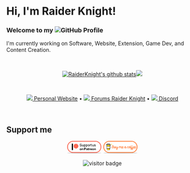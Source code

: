 # Hi, I'm Raider Knight!
### Welcome to my <img src="https://img.icons8.com/color/96/000000/github--v1.png" height="24"/>GitHub Profile

<p>I'm currently working on Software, Website, Extension, Game Dev, and Content Creation.</p>
<br>
<p align="center"><a href="https://github.com/RaiderKnight"><img src="https://github-readme-stats.vercel.app/api?username=RaiderKnight&hide_border=true&show_icons=true" alt="RaiderKnight's github stats"></a><img height="180em" src="https://github-readme-stats.vercel.app/api/top-langs/?username=RaiderKnight&layout=compact&langs_count=8"/></p>

<br>

<p align="center"><a href="https://raiderknight.com/"><img src="https://img.icons8.com/color/96/000000/internet.png" height="16"/> Personal Website</a> •
<a href="https://lifeplay.site/"><img src="https://img.icons8.com/metro/16/000000/chat.png"/> Forums Raider Knight</a> •
<a href="https://discord.gg/d3U9E2wb4Y"><img src="https://img.icons8.com/color/16/000000/discord--v2.png"/> Discord</a></p>

<br>

## Support me
<p align="center">
  <a href="https://www.patreon.com/raiderknight" target="_blank">
    <img width="18%" alt="Check my Patreon" src="https://github.com/RaiderKnight/RaiderKnight/blob/main/support-patreon.png"/></a>
  <a href="https://www.buymeacoffee.com/raiderknight" target="_blank">
      <img width="18%" alt="Buy me a coffee" src="https://github.com/RaiderKnight/RaiderKnight/blob/main/support-buy-coffee.png"/></a>
</p>

<p align="center"><img src="https://visitor-badge.glitch.me/badge?page_id=RaiderKnight.RaiderKnight" alt="visitor badge"/></p>